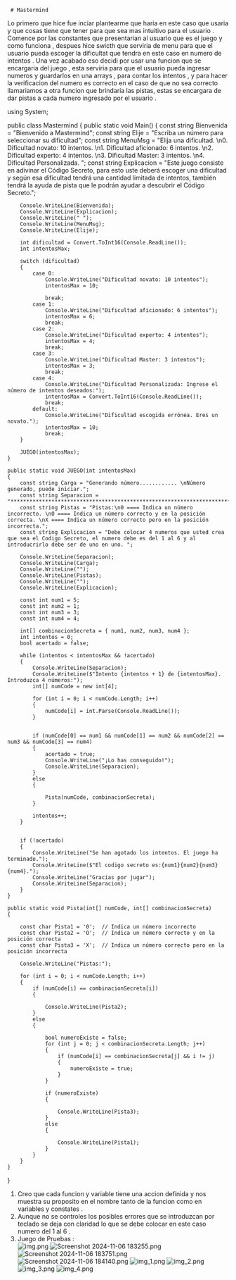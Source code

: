      # Mastermind

Lo primero que hice fue inciar plantearme que haria en este caso que usaria y que cosas tiene que tener para que sea mas intuitivo para el usuario .
Comence por las constantes que presentarian al usuario que es el juego y como funciona , despues hice swicth que serviria de menu para que el usuario pueda escoger la dificultat que tendra en este caso en numero de intentos .
Una vez acabado eso decidi por usar una funcion que se encargaria del juego , esta serviria para que el usuario pueda ingresar numeros y guardarlos en una arrays , para contar los intentos , y para hacer la verificacion del numero es correcto en el caso de que no sea correcto llamariamos a otra funcion que brindaria las pistas, estas se encargara de dar pistas a cada numero ingresado por el usuario .

using System;

public class Mastermind
{
public static void Main()
{
const string Bienvenida = "Bienvenido a Mastermind";
const string Elije = "Escriba un número para seleccionar su dificultad";
const string MenuMsg = "Elija una dificultad. \n0. Dificultad novato: 10 intentos. \n1. Dificultad aficionado: 6 intentos. \n2. Dificultad experto: 4 intentos. \n3. Dificultad Master: 3 intentos. \n4. Dificultad Personalizada. ";
const string Explicacion = "Este juego consiste en adivinar el Código Secreto, para esto uste deberá escoger una dificultad y según esa dificultad tendrá una cantidad limitada de intentos, también tendrá la ayuda de pista que le podrán ayudar a descubrir el Código Secreto.";



        Console.WriteLine(Bienvenida);
        Console.WriteLine(Explicacion);
        Console.WriteLine(" ");
        Console.WriteLine(MenuMsg);
        Console.WriteLine(Elije);

        int dificultad = Convert.ToInt16(Console.ReadLine());
        int intentosMax;

        switch (dificultad)
        {
            case 0:
                Console.WriteLine("Dificultad novato: 10 intentos");   
                intentosMax = 10;
                
                break;
            case 1:
                Console.WriteLine("Dificultad aficionado: 6 intentos");
                intentosMax = 6;
                break;
            case 2:
                Console.WriteLine("Dificultad experto: 4 intentos");
                intentosMax = 4;
                break;
            case 3:
                Console.WriteLine("Dificultad Master: 3 intentos");
                intentosMax = 3;
                break;
            case 4:
                Console.WriteLine("Dificultad Personalizada: Ingrese el número de intentos deseados:");        
                intentosMax = Convert.ToInt16(Console.ReadLine());
                break;
            default:
                Console.WriteLine("Dificultad escogida errónea. Eres un novato.");
                intentosMax = 10;
                break;
        }

        JUEGO(intentosMax);
    }

    public static void JUEGO(int intentosMax)
    {
        const string Carga = "Generando número............ \nNúmero generado, puede iniciar.";
        const string Separacion = "************************************************************************************************************************";
        const string Pistas = "Pistas:\n0 ==== Indica un número incorrecto. \nO ==== Indica un número correcto y en la posición correcta. \nX ==== Indica un número correcto pero en la posición incorrecta.";
        const string Explicacion = "Debe colocar 4 numeros que usted crea que sea el Codigo Secreto, el numero debe es del 1 al 6 y al introducrirlo debe ser de uno en uno. ";

        Console.WriteLine(Separacion);
        Console.WriteLine(Carga);
        Console.WriteLine("");
        Console.WriteLine(Pistas);
        Console.WriteLine("");
        Console.WriteLine(Explicacion);

        const int num1 = 5;
        const int num2 = 1;
        const int num3 = 3;
        const int num4 = 4;

        int[] combinacionSecreta = { num1, num2, num3, num4 };
        int intentos = 0;
        bool acertado = false;

        while (intentos < intentosMax && !acertado)
        {
            Console.WriteLine(Separacion);
            Console.WriteLine($"Intento {intentos + 1} de {intentosMax}. Introduzca 4 números:");
            int[] numCode = new int[4];

            for (int i = 0; i < numCode.Length; i++)
            {
                numCode[i] = int.Parse(Console.ReadLine());
            }

           
            if (numCode[0] == num1 && numCode[1] == num2 && numCode[2] == num3 && numCode[3] == num4)
            {
                acertado = true;
                Console.WriteLine("¡Lo has conseguido!");
                Console.WriteLine(Separacion);
            }
            else
            {
                
                Pista(numCode, combinacionSecreta);
            }

            intentos++;
        }

        
        if (!acertado)
        {
            Console.WriteLine("Se han agotado los intentos. El juego ha terminado.");
            Console.WriteLine($"El codigo secreto es:{num1}{num2}{num3}{num4}.");
            Console.WriteLine("Gracias por jugar");
            Console.WriteLine(Separacion);
        }
    }

    public static void Pista(int[] numCode, int[] combinacionSecreta)
    {
       
        const char Pista1 = '0';  // Indica un número incorrecto
        const char Pista2 = 'O';  // Indica un número correcto y en la posición correcta
        const char Pista3 = 'X';  // Indica un número correcto pero en la posición incorrecta

        Console.WriteLine("Pistas:");
        
        for (int i = 0; i < numCode.Length; i++)
        {
            if (numCode[i] == combinacionSecreta[i])
            {
                
                Console.WriteLine(Pista2);
            }
            else
            {
                
                bool numeroExiste = false;
                for (int j = 0; j < combinacionSecreta.Length; j++)
                {
                    if (numCode[i] == combinacionSecreta[j] && i != j)
                    {
                        numeroExiste = true;
                    }
                }

                if (numeroExiste)
                {
                    
                    Console.WriteLine(Pista3);
                }
                else
                {
                    
                    Console.WriteLine(Pista1);
                }
            }
        }
    }
}
1. Creo que cada funcion y variable tiene una accion definida y nos muestra su proposito en el nombre tanto de la funcion como en variables y constates .
2. Aunque no se controles los posibles errores que se introduzcan por teclado se deja con claridad lo que se debe colocar en este caso numero del 1 al 6 .
3. Juego de Pruebas : 	
![img.png](img.png)
![Screenshot 2024-11-06 183255.png](Screenshot%202024-11-06%20183255.png)
![Screenshot 2024-11-06 183751.png](Screenshot%202024-11-06%20183751.png)
![Screenshot 2024-11-06 184140.png](Screenshot%202024-11-06%20184140.png)
![img_1.png](img_1.png)
![img_2.png](img_2.png)
![img_3.png](img_3.png)
![img_4.png](img_4.png)
